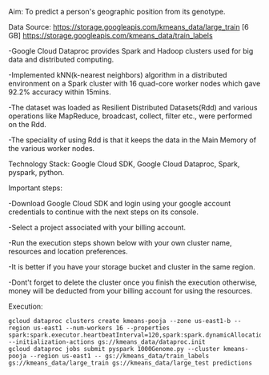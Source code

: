 Aim: To predict a person's geographic position from its genotype.

Data Source:
https://storage.googleapis.com/kmeans_data/large_train [6 GB]
https://storage.googleapis.com/kmeans_data/train_labels

-Google Cloud Dataproc provides Spark and Hadoop clusters used for big data and distributed computing.

-Implemented kNN(k-nearest neighbors) algorithm in a distributed environment on a Spark cluster with 16 quad-core worker nodes which gave 92.2% accuracy within 15mins.

-The dataset was loaded as Resilient Distributed Datasets(Rdd) and various operations like MapReduce, broadcast, collect, filter etc., were performed on the Rdd.

-The speciality of using Rdd is that it keeps the data in the Main Memory of the various worker nodes.

Technology Stack: Google Cloud SDK, Google Cloud Dataproc, Spark, pyspark, python.

Important steps:

-Download Google Cloud SDK and login using your google account credentials to continue with the next steps on its console.

-Select a project associated with your billing account.

-Run the execution steps shown below with your own cluster name, resources and location preferences.

-It is better if you have your storage bucket and cluster in the same region.

-Dont't forget to delete the cluster once you finish the execution otherwise, money will be deducted from your billing account for using the resources.


Execution:
```linux
gcloud dataproc clusters create kmeans-pooja --zone us-east1-b --region us-east1 --num-workers 16 --properties spark:spark.executor.heartbeatInterval=120,spark:spark.dynamicAllocation.enabled=false --initialization-actions gs://kmeans_data/dataproc.init
gcloud dataproc jobs submit pyspark 1000Genome.py --cluster kmeans-pooja --region us-east1 -- gs://kmeans_data/train_labels gs://kmeans_data/large_train gs://kmeans_data/large_test predictions

```
